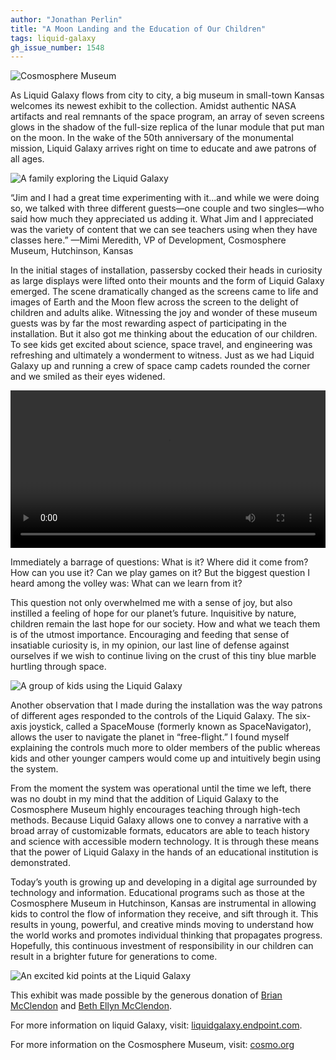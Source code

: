 ```yaml
---
author: "Jonathan Perlin"
title: "A Moon Landing and the Education of Our Children"
tags: liquid-galaxy
gh_issue_number: 1548
---
```


<img src="/blog/2019/08/06/moon-landing-and-education-of-children/image-0.jpg" alt="Cosmosphere Museum" />

As Liquid Galaxy flows from city to city, a big museum in small-town Kansas welcomes its newest exhibit to the collection. Amidst authentic NASA artifacts and real remnants of the space program, an array of seven screens glows in the shadow of the full-size replica of the lunar module that put man on the moon. In the wake of the 50th anniversary of the monumental mission, Liquid Galaxy arrives right on time to educate and awe patrons of all ages.

<img src="/blog/2019/08/06/moon-landing-and-education-of-children/image-1.jpg" alt="A family exploring the Liquid Galaxy" />

“Jim and I had a great time experimenting with it...and while we were doing so, we talked with three different guests—one couple and two singles—who said how much they appreciated us adding it. What Jim and I appreciated was the variety of content that we can see teachers using when they have classes here.”
—Mimi Meredith, VP of Development, Cosmosphere Museum, Hutchinson, Kansas

In the initial stages of installation, passersby cocked their heads in curiosity as large displays were lifted onto their mounts and the form of Liquid Galaxy emerged. The scene dramatically changed as the screens came to life and images of Earth and the Moon flew across the screen to the delight of children and adults alike. Witnessing the joy and wonder of these museum guests was by far the most rewarding aspect of participating in the installation. But it also got me thinking about the education of our children. To see kids get excited about science, space travel, and engineering was refreshing and ultimately a wonderment to witness. Just as we had Liquid Galaxy up and running a crew of space camp cadets rounded the corner and we smiled as their eyes widened.

<video controls width="100%">
  <source src="/blog/2019/08/06/moon-landing-and-education-of-children/video-0.webm" type="video/webm">
  Video failed to load
</video>

Immediately a barrage of questions: What is it? Where did it come from? How can you use it? Can we play games on it? But the biggest question I heard among the volley was: What can we learn from it?

This question not only overwhelmed me with a sense of joy, but also instilled a feeling of hope for our planet’s future. Inquisitive by nature, children remain the last hope for our society. How and what we teach them is of the utmost importance. Encouraging and feeding that sense of insatiable curiosity is, in my opinion, our last line of defense against ourselves if we wish to continue living on the crust of this tiny blue marble hurtling through space.

<img src="/blog/2019/08/06/moon-landing-and-education-of-children/image-2.jpg" alt="A group of kids using the Liquid Galaxy" />

Another observation that I made during the installation was the way patrons of different ages responded to the controls of the Liquid Galaxy. The six-axis joystick, called a SpaceMouse (formerly known as SpaceNavigator), allows the user to navigate the planet in “free-flight.” I found myself explaining the controls much more to older members of the public whereas kids and other younger campers would come up and intuitively begin using the system.

From the moment the system was operational until the time we left, there was no doubt in my mind that the addition of Liquid Galaxy to the Cosmosphere Museum highly encourages teaching through high-tech methods. Because Liquid Galaxy allows one to convey a narrative with a broad array of customizable formats, educators are able to teach history and science with accessible modern technology. It is through these means that the power of Liquid Galaxy in the hands of an educational institution is demonstrated.

Today’s youth is growing up and developing in a digital age surrounded by technology and information. Educational programs such as those at the Cosmosphere Museum in Hutchinson, Kansas are instrumental in allowing kids to control the flow of information they receive, and sift through it. This results in young, powerful, and creative minds moving to understand how the world works and promotes individual thinking that propagates progress. Hopefully, this continuous investment of responsibility in our children can result in a brighter future for generations to come.

<img src="/blog/2019/08/06/moon-landing-and-education-of-children/image-3.jpg" alt="An excited kid points at the Liquid Galaxy"/>

This exhibit was made possible by the generous donation of [Brian McClendon](https://en.wikipedia.org/wiki/Brian_McClendon) and [Beth Ellyn McClendon](https://bethellyn.com/).

For more information on liquid Galaxy, visit: [liquidgalaxy.endpoint.com](https://liquidgalaxy.endpoint.com/).

For more information on the Cosmosphere Museum, visit: [cosmo.org](https://cosmo.org/)
